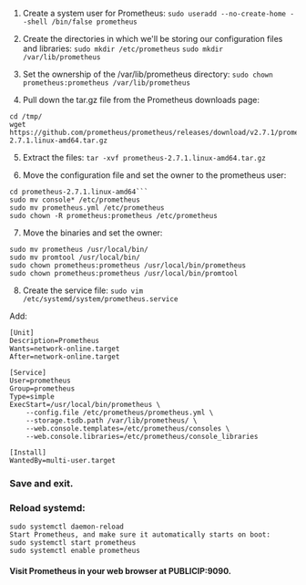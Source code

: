 1. Create a system user for Prometheus:
```sudo useradd --no-create-home --shell /bin/false prometheus```

2. Create the directories in which we'll be storing our configuration files and libraries:
```sudo mkdir /etc/prometheus```
```sudo mkdir /var/lib/prometheus```

3. Set the ownership of the /var/lib/prometheus directory:
```sudo chown prometheus:prometheus /var/lib/prometheus```

4. Pull down the tar.gz file from the Prometheus downloads page:

```
cd /tmp/
wget https://github.com/prometheus/prometheus/releases/download/v2.7.1/prometheus-2.7.1.linux-amd64.tar.gz
```

5. Extract the files:
```tar -xvf prometheus-2.7.1.linux-amd64.tar.gz```

6. Move the configuration file and set the owner to the prometheus user:

```
cd prometheus-2.7.1.linux-amd64```
sudo mv console* /etc/prometheus
sudo mv prometheus.yml /etc/prometheus
sudo chown -R prometheus:prometheus /etc/prometheus
```

7. Move the binaries and set the owner:
```
sudo mv prometheus /usr/local/bin/
sudo mv promtool /usr/local/bin/
sudo chown prometheus:prometheus /usr/local/bin/prometheus
sudo chown prometheus:prometheus /usr/local/bin/promtool
```

8. Create the service file:
```sudo vim /etc/systemd/system/prometheus.service```

Add:
```
[Unit]
Description=Prometheus
Wants=network-online.target
After=network-online.target

[Service]
User=prometheus
Group=prometheus
Type=simple
ExecStart=/usr/local/bin/prometheus \
    --config.file /etc/prometheus/prometheus.yml \
    --storage.tsdb.path /var/lib/prometheus/ \
    --web.console.templates=/etc/prometheus/consoles \
    --web.console.libraries=/etc/prometheus/console_libraries

[Install]
WantedBy=multi-user.target
```

### Save and exit.
### Reload systemd:

```
sudo systemctl daemon-reload
Start Prometheus, and make sure it automatically starts on boot:
sudo systemctl start prometheus
sudo systemctl enable prometheus
```

#### Visit Prometheus in your web browser at PUBLICIP:9090.
